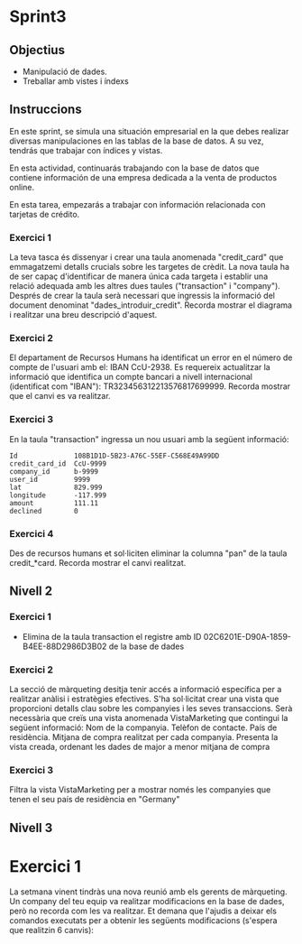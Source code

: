 # Sprint3

## Objectius
- Manipulació de dades.
- Treballar amb vistes i índexs


## Instruccions
En este sprint, se simula una situación empresarial en la que debes realizar diversas manipulaciones en las tablas de la base de datos. A su vez, tendrás que trabajar con índices y vistas. 

En esta actividad, continuarás trabajando con la base de datos que contiene información de una empresa dedicada a la venta de productos online. 

En esta tarea, empezarás a trabajar con información relacionada con tarjetas de crédito.



### Exercici 1
La teva tasca és dissenyar i crear una taula anomenada "credit_card" que emmagatzemi detalls crucials sobre les targetes de crèdit. La nova taula ha de ser capaç d'identificar de manera única cada targeta i establir una relació adequada amb les altres dues taules ("transaction" i "company"). Després de crear la taula serà necessari que ingressis la informació del document denominat "dades_introduir_credit". Recorda mostrar el diagrama i realitzar una breu descripció d'aquest.


### Exercici 2
El departament de Recursos Humans ha identificat un error en el número de compte de l'usuari amb el: IBAN CcU-2938. Es requereix actualitzar la informació que identifica un compte bancari a nivell internacional (identificat com "IBAN"): TR323456312213576817699999. Recorda mostrar que el canvi es va realitzar.


### Exercici 3
En la taula "transaction" ingressa un nou usuari amb la següent informació:

```
Id	            108B1D1D-5B23-A76C-55EF-C568E49A99DD
credit_card_id	CcU-9999
company_id	    b-9999
user_id	        9999
lat	            829.999
longitude	    -117.999
amount	        111.11
declined	    0
```

### Exercici 4
Des de recursos humans et sol·liciten eliminar la columna "pan" de la taula credit_*card. Recorda mostrar el canvi realitzat.


## Nivell 2


### Exercici 1
- Elimina de la taula transaction el registre amb ID 02C6201E-D90A-1859-B4EE-88D2986D3B02 de la base de dades


### Exercici 2
 La secció de màrqueting desitja tenir accés a informació específica per a realitzar anàlisi i estratègies efectives. S'ha sol·licitat crear una vista que proporcioni detalls clau sobre les companyies i les seves transaccions. Serà necessària que creïs una vista anomenada VistaMarketing que contingui la següent informació: Nom de la companyia. Telèfon de contacte. País de residència. Mitjana de compra realitzat per cada companyia. Presenta la vista creada, ordenant les dades de major a menor mitjana de compra 


### Exercici 3
Filtra la vista VistaMarketing per a mostrar només les companyies que tenen el seu país de residència en "Germany"

## Nivell 3

# Exercici 1

La setmana vinent tindràs una nova reunió amb els gerents de màrqueting. Un company del teu equip va realitzar modificacions en la base de dades, però no recorda com les va realitzar. Et demana que l'ajudis a deixar els comandos executats per a obtenir les següents modificacions (s'espera que realitzin 6 canvis):





